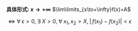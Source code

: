 **具体形式: $x\to+\infty$**
$\lim\limits_{x\to+\infty}f(x)=A$

$\iff\forall\;\epsilon>0,\;\exists\;X>0,\;\forall\;x_1,x_2>X,\;|\,f(x_1)-f(x_2)|<\epsilon$
